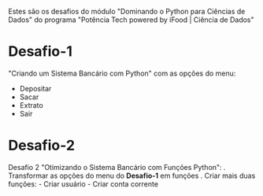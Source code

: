 Estes são os desafios do módulo "Dominando o Python para Ciências de Dados" do programa "Potência Tech powered by iFood | Ciência de Dados"

# Desafio-1
"Criando um Sistema Bancário com Python" com as opções do menu:
  - Depositar
  - Sacar
  - Extrato
  - Sair

# Desafio-2
Desafio 2 "Otimizando o Sistema Bancário com Funções Python":
  . Transformar as opções do menu do **Desafio-1** em funções
  . Criar mais duas funções:
    - Criar usuário
    - Criar conta corrente
